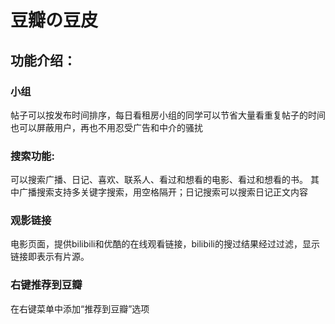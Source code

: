 # 豆瓣の豆皮

## 功能介绍：

### 小组
帖子可以按发布时间排序，每日看租房小组的同学可以节省大量看重复帖子的时间
也可以屏蔽用户，再也不用忍受广告和中介的骚扰

### 搜索功能:
可以搜索广播、日记、喜欢、联系人、看过和想看的电影、看过和想看的书。
其中广播搜索支持多关键字搜索，用空格隔开；日记搜索可以搜索日记正文内容

### 观影链接
电影页面，提供bilibili和优酷的在线观看链接，bilibili的搜过结果经过过滤，显示链接即表示有片源。

### 右键推荐到豆瓣
在右键菜单中添加“推荐到豆瓣”选项